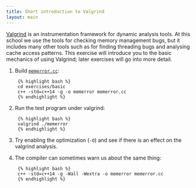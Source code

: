 ```yaml
---
title: Short introduction to Valgrind
layout: main
---
```


[Valgrind](http://valgrind.org/) is an instrumentation framework
for dynamic analysis tools. At this school we use the tools for checking
memory management bugs, but it includes many other tools such as for
finding threading bugs and analysing cache access patterns. This
exercise will introduce you to the basic mechanics of using Valgrind;
later exercises will go into more detail.

1. Build [`memerror.cc`]({{site.exercise_repo}}/hands-on/basic/memerror.cc):

		{% highlight bash %}
		cd exercises/basic
		c++ -std=c++14 -g -o memerror memerror.cc
		{% endhighlight %}
		
2. Run the test program under valgrind:

		{% highlight bash %}
		valgrind ./memerror
		{% endhighlight %}

3. Try enabling the optimization (`-O`) and see if there is an effect
   on the valgrind analysis.

4. The compiler can sometimes warn us about the same thing:

		{% highlight bash %}
		c++ -std=c++14 -g -Wall -Wextra -o memerror memerror.cc
		{% endhighlight %}
